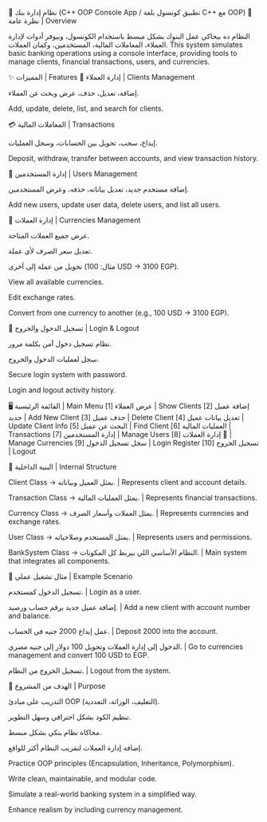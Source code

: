🏦 نظام إدارة بنك (C++ OOP Console App / تطبيق كونسول بلغة C++ مع OOP)
📌 نظرة عامة | Overview

النظام ده بيحاكي عمل البنوك بشكل مبسط باستخدام الكونسول، وبيوفر أدوات لإدارة العملاء، المعاملات المالية، المستخدمين، وكمان العملات.
This system simulates basic banking operations using a console interface, providing tools to manage clients, financial transactions, users, and currencies.

✨ المميزات | Features
👥 إدارة العملاء | Clients Management

إضافة، تعديل، حذف، عرض وبحث عن العملاء.

Add, update, delete, list, and search for clients.

💳 المعاملات المالية | Transactions

إيداع، سحب، تحويل بين الحسابات، وسجل العمليات.

Deposit, withdraw, transfer between accounts, and view transaction history.

🔐 إدارة المستخدمين | Users Management

إضافة مستخدم جديد، تعديل بياناته، حذفه، وعرض المستخدمين.

Add new users, update user data, delete users, and list all users.

💱 إدارة العملات | Currencies Management

عرض جميع العملات المتاحة.

تعديل سعر الصرف لأي عملة.

تحويل من عملة إلى أخرى (مثال: 100 USD → 3100 EGP).

View all available currencies.

Edit exchange rates.

Convert from one currency to another (e.g., 100 USD → 3100 EGP).

📜 تسجيل الدخول والخروج | Login & Logout

نظام تسجيل دخول آمن بكلمة مرور.

سجل لعمليات الدخول والخروج.

Secure login system with password.

Login and logout activity history.

🖥 القائمة الرئيسية | Main Menu
[1] عرض العملاء | Show Clients
[2] إضافة عميل جديد | Add New Client
[3] حذف عميل | Delete Client
[4] تعديل بيانات عميل | Update Client Info
[5] البحث عن عميل | Find Client
[6] العمليات المالية | Transactions
[7] إدارة المستخدمين | Manage Users
[8] إدارة العملات 💱 | Manage Currencies
[9] سجل تسجيل الدخول | Login Register
[10] تسجيل الخروج | Logout

🧩 البنية الداخلية | Internal Structure

Client Class → يمثل العميل وبياناته. | Represents client and account details.

Transaction Class → يمثل العمليات المالية. | Represents financial transactions.

Currency Class → يمثل العملات وأسعار الصرف. | Represents currencies and exchange rates.

User Class → يمثل المستخدم وصلاحياته. | Represents users and permissions.

BankSystem Class → النظام الأساسي اللي بيربط كل المكونات. | Main system that integrates all components.

📖 مثال تشغيل عملي | Example Scenario

تسجيل الدخول كمستخدم. | Login as a user.

إضافة عميل جديد برقم حساب ورصيد. | Add a new client with account number and balance.

عمل إيداع 2000 جنيه في الحساب. | Deposit 2000 into the account.

الدخول إلى إدارة العملات وتحويل 100 دولار إلى جنيه مصري. | Go to currencies management and convert 100 USD to EGP.

تسجيل الخروج من النظام. | Logout from the system.

🎯 الهدف من المشروع | Purpose

التدريب على مبادئ OOP (التغليف، الوراثة، التعددية).

تنظيم الكود بشكل احترافي وسهل التطوير.

محاكاة نظام بنكي بشكل مبسط.

إضافة إدارة العملات لتقريب النظام أكثر للواقع.

Practice OOP principles (Encapsulation, Inheritance, Polymorphism).

Write clean, maintainable, and modular code.

Simulate a real-world banking system in a simplified way.

Enhance realism by including currency management.
